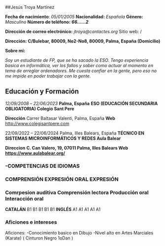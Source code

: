 ##Jesús Troya Martínez       


**Fecha de nacimiento**: _05/01/2005_ **Nacionalidad:** _Española_ **Género:** _Masculino_ **Número de teléfono:** ***66......2***

**Dirección de correo electrónico:** _jtroya@cantactes.org_ Sitio web: /

**Dirección:** **__C/Bulebar, 80009, No2-No8, 80009, Palma, España (Domicilio)__**

**Sobre mí:**

_Soy un estudiante de FP, que se ha sacado la ESO. Tengo experiencia basica en informática, 
ver los fallos y saber como actuar al momento en tema de arreglar ordenadores. Me cuesta confiar
en la gente, pero eso no me impide en poder trabajar con la gente._

## **Educación y Formación**

_12/09/2008_ – _22/06/2023_ **Palma, España**
**ESO (EDUCACIÓN SECUNDARIA OBLIGATORIA) Colegio Sant Pere**

**Dirección** Carrer Baltasar Valenti, Palma, España **Web** http://www.colegisantpere.com

22/09/2022 – 22/06/2024 Palma, Illes Balears, España
**TÉCNICO EN SISTEMAS MICROINFORMÁTICOS Y REDES Aula Balear**

**Direccion** **__C. Can Valero, 19, 07011 Palma, Illes Balears **Web** https://www.aulabalear.org/__**

### -COMPETENCIAS DE IDIOMAS

          
###                         COMPRENSIÓN               EXPRESIÓN ORAL                     EXPRESIÓN
          
###		Comrpesion auditiva  Comprensión lectora  Producción oral Interacción oral

**CATALÁN**                  B1                     B1                B1            B1         B1
**INGLÉS**                   A1                     A1                A1            A1         A1

### Aficiones e intereses

Aficiones: -Conocimiento basico en Dibujo
	   -Nivel alto en Artes Marciales (Karate) ( Cinturon Negro 1oDan )
